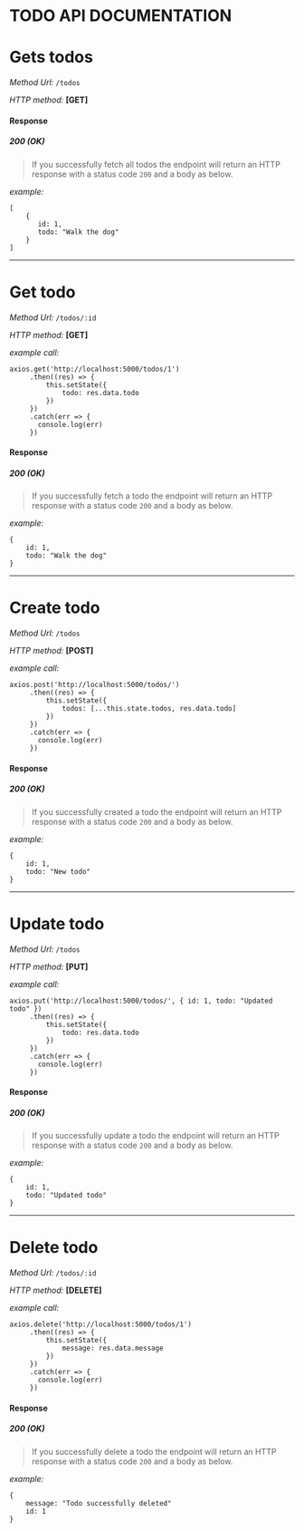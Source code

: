 # TODO API DOCUMENTATION

# **Gets todos**

_Method Url:_ `/todos`

_HTTP method:_ **[GET]**

#### Response

##### 200 (OK)

> If you successfully fetch all todos the endpoint will return an HTTP response with a status code `200` and a body as below.

_example:_

```
[
    {
       id: 1,
       todo: "Walk the dog"
    }
]
```

---

# **Get todo**

_Method Url:_ `/todos/:id`

_HTTP method:_ **[GET]**

_example call:_

```
axios.get('http://localhost:5000/todos/1')
     .then((res) => {
         this.setState({
             todo: res.data.todo
         })
     })
     .catch(err => {
       console.log(err)
     })
```

#### Response

##### 200 (OK)

> If you successfully fetch a todo the endpoint will return an HTTP response with a status code `200` and a body as below.

_example:_

```
{
    id: 1,
    todo: "Walk the dog"
}
```

---

# **Create todo**

_Method Url:_ `/todos`

_HTTP method:_ **[POST]**

_example call:_

```
axios.post('http://localhost:5000/todos/')
     .then((res) => {
         this.setState({
             todos: [...this.state.todos, res.data.todo]
         })
     })
     .catch(err => {
       console.log(err)
     })
```

#### Response

##### 200 (OK)

> If you successfully created a todo the endpoint will return an HTTP response with a status code `200` and a body as below.

_example:_

```
{
    id: 1,
    todo: "New todo"
}
```

---

# **Update todo**

_Method Url:_ `/todos`

_HTTP method:_ **[PUT]**

_example call:_

```
axios.put('http://localhost:5000/todos/', { id: 1, todo: "Updated todo" })
     .then((res) => {
         this.setState({
             todo: res.data.todo
         })
     })
     .catch(err => {
       console.log(err)
     })
```

#### Response

##### 200 (OK)

> If you successfully update a todo the endpoint will return an HTTP response with a status code `200` and a body as below.

_example:_

```
{
    id: 1,
    todo: "Updated todo"
}
```

---

# **Delete todo**

_Method Url:_ `/todos/:id`

_HTTP method:_ **[DELETE]**

_example call:_

```
axios.delete('http://localhost:5000/todos/1')
     .then((res) => {
         this.setState({
             message: res.data.message
         })
     })
     .catch(err => {
       console.log(err)
     })
```

#### Response

##### 200 (OK)

> If you successfully delete a todo the endpoint will return an HTTP response with a status code `200` and a body as below.

_example:_

```
{
    message: "Todo successfully deleted"
    id: 1
}
```

